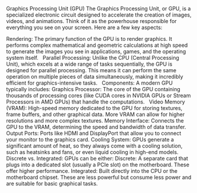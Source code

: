 Graphics Processing Unit (GPU)
The Graphics Processing Unit, or GPU, is a specialized electronic circuit designed to accelerate the creation of images, videos, and animations. Think of it as the powerhouse responsible for everything you see on your screen. Here are a few key aspects:   

Rendering: The primary function of the GPU is to render graphics. It performs complex mathematical and geometric calculations at high speed to generate the images you see in applications, games, and the operating system itself.   
Parallel Processing: Unlike the CPU (Central Processing Unit), which excels at a wide range of tasks sequentially, the GPU is designed for parallel processing. This means it can perform the same operation on multiple pieces of data simultaneously, making it incredibly efficient for graphics-intensive tasks.   
Components: A modern GPU typically includes:
Graphics Processor: The core of the GPU containing thousands of processing cores (like CUDA cores in NVIDIA GPUs or Stream Processors in AMD GPUs) that handle the computations.   
Video Memory (VRAM): High-speed memory dedicated to the GPU for storing textures, frame buffers, and other graphical data. More VRAM can allow for higher resolutions and more complex textures.
Memory Interface: Connects the GPU to the VRAM, determining the speed and bandwidth of data transfer.
Output Ports: Ports like HDMI and DisplayPort that allow you to connect your monitor to the graphics card.
Cooling System: GPUs generate a significant amount of heat, so they always come with a cooling solution, such as heatsinks and fans, or even liquid cooling in high-end models.
Discrete vs. Integrated: GPUs can be either:
Discrete: A separate card that plugs into a dedicated slot (usually a PCIe slot) on the motherboard. These offer higher performance.
Integrated: Built directly into the CPU or the motherboard chipset. These are less powerful but consume less power and are suitable for basic graphical tasks.